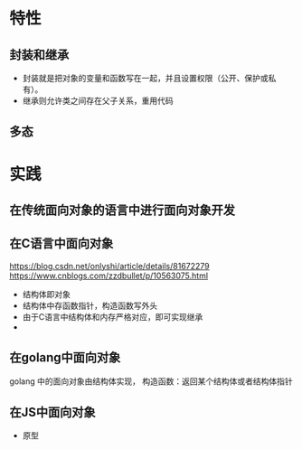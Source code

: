 # 特性
## 封装和继承
- 封装就是把对象的变量和函数写在一起，并且设置权限（公开、保护或私有）。
- 继承则允许类之间存在父子关系，重用代码

## 多态


# 实践

## 在传统面向对象的语言中进行面向对象开发


## 在C语言中面向对象
https://blog.csdn.net/onlyshi/article/details/81672279   
https://www.cnblogs.com/zzdbullet/p/10563075.html    
- 结构体即对象
- 结构体中存函数指针，构造函数写外头
- 由于C语言中结构体和内存严格对应，即可实现继承
- 

## 在golang中面向对象
golang 中的面向对象由结构体实现，
构造函数：返回某个结构体或者结构体指针






## 在JS中面向对象
- 原型
